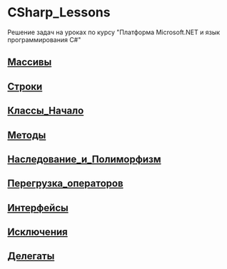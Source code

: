 # CSharp_Lessons
 Решение задач на уроках по курсу "Платформа Microsoft.NET и язык программирования C#"

 ## [Массивы](https://github.com/nomadpyn/CSharp_Lessons/tree/master/1.%20Arrays)
 
 ## [Строки](https://github.com/nomadpyn/CSharp_Lessons/tree/master/2.%20Strings)

 ## [Классы_Начало](https://github.com/nomadpyn/CSharp_Lessons/tree/master/3.%20Classes_Begin)

 ## [Методы](https://github.com/nomadpyn/CSharp_Lessons/tree/master/4.%20Methods) 

 ## [Наследование_и_Полиморфизм](https://github.com/nomadpyn/CSharp_Lessons/tree/master/5.%20Inheritance%20%26%20Polymorphism)

 ## [Перегрузка_операторов](https://github.com/nomadpyn/CSharp_Lessons/tree/master/6.%20Operator_Overloading)

 ## [Интерфейсы](https://github.com/nomadpyn/CSharp_Lessons/tree/master/7.%20Interfaces)
 
 ## [Исключения](https://github.com/nomadpyn/CSharp_Lessons/tree/master/8.%20Exceptions)

 ## [Делегаты](https://github.com/nomadpyn/CSharp_Lessons/tree/master/8.%20Delegate)